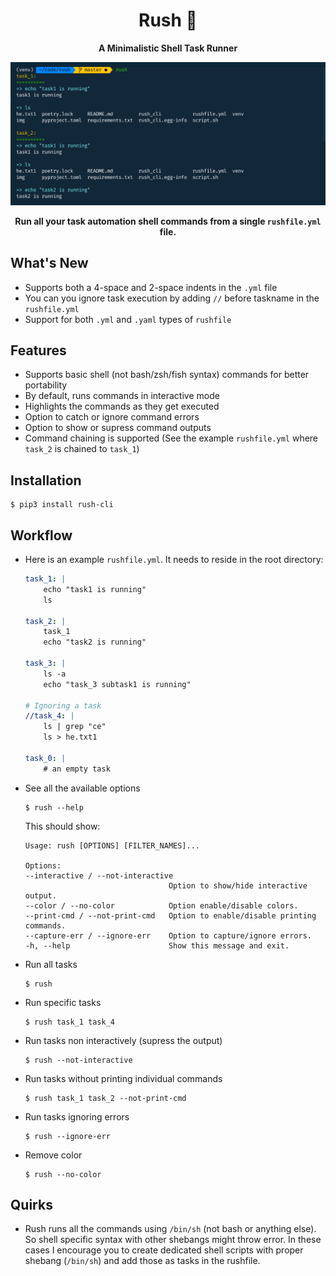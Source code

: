 <div align="center">

# Rush 🏃
**A Minimalistic Shell Task Runner**

![img](./img/rush-example.png)

**Run all your task automation **shell commands** from a single `rushfile.yml` file.**
</div>


## What's New
* Supports both a 4-space and 2-space indents in the `.yml` file
* You can you ignore task execution by adding `//` before taskname in the `rushfile.yml`
* Support for both `.yml` and `.yaml` types of `rushfile`


## Features
* Supports basic shell (not bash/zsh/fish syntax) commands for better portability
* By default, runs commands in interactive mode
* Highlights the commands as they get executed
* Option to catch or ignore command errors
* Option to show or supress command outputs
* Command chaining is supported (See the example `rushfile.yml` where `task_2` is chained to `task_1`)

## Installation

```
$ pip3 install rush-cli
```

## Workflow

* Here is an example `rushfile.yml`. It needs to reside in the root directory:

    ``` yml
    task_1: |
        echo "task1 is running"
        ls

    task_2: |
        task_1
        echo "task2 is running"

    task_3: |
        ls -a
        echo "task_3 subtask1 is running"

    # Ignoring a task
    //task_4: |
        ls | grep "ce"
        ls > he.txt1

    task_0: |
        # an empty task

    ```

* See all the available options
    ```
    $ rush --help
    ```
    This should show:
    ```
    Usage: rush [OPTIONS] [FILTER_NAMES]...

    Options:
    --interactive / --not-interactive
                                    Option to show/hide interactive output.
    --color / --no-color            Option enable/disable colors.
    --print-cmd / --not-print-cmd   Option to enable/disable printing commands.
    --capture-err / --ignore-err    Option to capture/ignore errors.
    -h, --help                      Show this message and exit.
    ```

* Run all tasks
    ```
    $ rush
    ```

* Run specific tasks
    ```
    $ rush task_1 task_4
    ```
* Run tasks non interactively (supress the output)
    ```
    $ rush --not-interactive
    ```
* Run tasks without printing individual commands
    ```
    $ rush task_1 task_2 --not-print-cmd
    ```

* Run tasks ignoring errors
    ```
    $ rush --ignore-err
    ```

* Remove color
    ```
    $ rush --no-color
    ```


## Quirks

* Rush runs all the commands using `/bin/sh` (not bash or anything else). So shell specific syntax with other shebangs might throw error. In these cases I encourage you to create dedicated shell scripts with proper shebang (`/bin/sh`) and add those as tasks in the rushfile.
